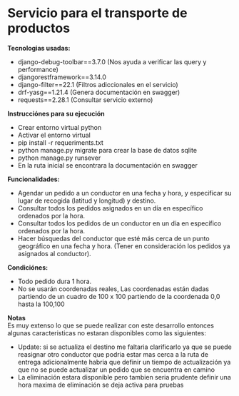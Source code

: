 # Servicio para el transporte de productos

**Tecnologias usadas:**
* django-debug-toolbar==3.7.0 (Nos ayuda a verificar las query y performance)
* djangorestframework==3.14.0
* django-filter==22.1 (Filtros adiccionales en el servicio)
* drf-yasg==1.21.4 (Genera documentación en swagger)
* requests==2.28.1 (Consultar servicio externo)

**Instrucciónes para su ejecución**
* Crear entorno virtual python
* Activar el entorno virtual
* pip install -r requeriments.txt 
* python manage.py migrate para crear la base de datos sqlite
* python manage.py runsever
* En la ruta inicial se encontrara la documentación en swagger

**Funcionalidades:**
* Agendar un pedido a un conductor en una fecha y hora, y especificar su lugar de recogida (latitud y longitud) y destino. 
* Consultar todos los pedidos asignados en un día en específico ordenados por la hora. 
* Consultar todos los pedidos de un conductor en un día en específico ordenados por la hora. 
* Hacer búsquedas del conductor que esté más cerca de un punto geográfico en una fecha y hora. (Tener en consideración los pedidos ya asignados al conductor). 

**Condiciónes:**
* Todo pedido dura 1 hora.
* No se usarán coordenadas reales, Las coordenadas están dadas partiendo de un cuadro de 100 x 100 partiendo de la coordenada 0,0 hasta la 100,100 

**Notas**  
Es muy extenso lo que se puede realizar con este desarrollo entonces algunas caracteristicas no estaran disponibles como las siguientes:
* Update: si se actualiza el destino me faltaria clarificarlo ya que se puede reasignar otro conductor que podria estar mas cerca a la ruta de entrega adicionalmente habria que definir un tiempo de actualización ya que no se puede actualizar un pedido que se encuentra en camino
* La eliminación estara disponible pero tambien seria prudente definir una hora maxima de eliminación se deja activa para pruebas

